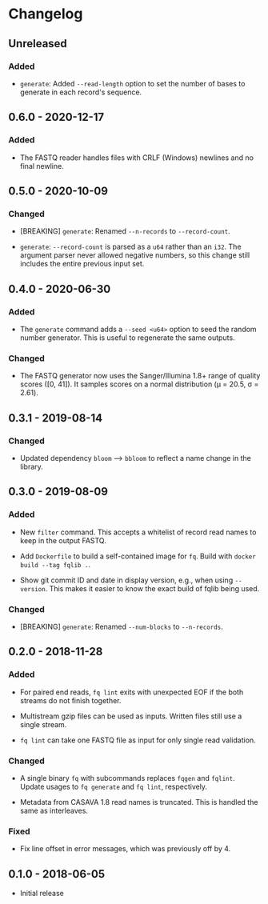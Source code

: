 # Changelog

## Unreleased

### Added

  * `generate`: Added `--read-length` option to set the number of bases to
    generate in each record's sequence.

## 0.6.0 - 2020-12-17

### Added

  * The FASTQ reader handles files with CRLF (Windows) newlines and no final
    newline.

## 0.5.0 - 2020-10-09

### Changed

  * [BREAKING] `generate`: Renamed `--n-records` to `--record-count`.

  * `generate`: `--record-count` is parsed as a `u64` rather than an `i32`. The
    argument parser never allowed negative numbers, so this change still
    includes the entire previous input set.

## 0.4.0 - 2020-06-30

### Added

  * The `generate` command adds a `--seed <u64>` option to seed the random
    number generator. This is useful to regenerate the same outputs.

### Changed

  * The FASTQ generator now uses the Sanger/Illumina 1.8+ range of
    quality scores ([0, 41]). It samples scores on a normal distribution (μ =
    20.5, σ = 2.61).

## 0.3.1 - 2019-08-14

### Changed

  * Updated dependency `bloom` --> `bbloom` to reflect a name change in the library.

## 0.3.0 - 2019-08-09

### Added

  * New `filter` command. This accepts a whitelist of record read names to keep
    in the output FASTQ.

  * Add `Dockerfile` to build a self-contained image for `fq`. Build with
    `docker build --tag fqlib .`.

  * Show git commit ID and date in display version, e.g., when using
    `--version`. This makes it easier to know the exact build of fqlib being
    used.

### Changed

  * [BREAKING] `generate`: Renamed `--num-blocks` to `--n-records`.

## 0.2.0 - 2018-11-28

### Added

  * For paired end reads, `fq lint` exits with unexpected EOF if the both
    streams do not finish together.

  * Multistream gzip files can be used as inputs. Written files still use a
    single stream.

  * `fq lint` can take one FASTQ file as input for only single read validation.

### Changed

  * A single binary `fq` with subcommands replaces `fqgen` and `fqlint`. Update
    usages to `fq generate` and `fq lint`, respectively.

  * Metadata from CASAVA 1.8 read names is truncated. This is handled the same
    as interleaves.

### Fixed

  * Fix line offset in error messages, which was previously off by 4.

## 0.1.0 - 2018-06-05

  * Initial release
